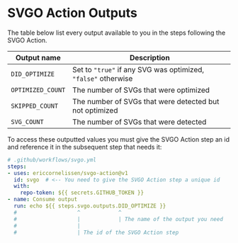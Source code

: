 # SVGO Action Outputs

The table below list every output available to you in the steps following the
SVGO Action.

| Output name       | Description                                                   |
| ----------------- | ------------------------------------------------------------- |
| `DID_OPTIMIZE`    | Set to `"true"` if any SVG was optimized, `"false"` otherwise |
| `OPTIMIZED_COUNT` | The number of SVGs that were optimized                        |
| `SKIPPED_COUNT`   | The number of SVGs that were detected but not optimized       |
| `SVG_COUNT`       | The number of SVGs that were detected                         |

To access these outputted values you must give the SVGO Action step an id and
reference it in the subsequent step that needs it:

```yml
# .github/workflows/svgo.yml
steps:
- uses: ericcornelissen/svgo-action@v1
  id: svgo  # <-- You need to give the SVGO Action step a unique id
  with:
    repo-token: ${{ secrets.GITHUB_TOKEN }}
- name: Consume output
  run: echo ${{ steps.svgo.outputs.DID_OPTIMIZE }}
  #                   ^            ^
  #                   |            | The name of the output you need
  #                   |
  #                   | The id of the SVGO Action step
```
